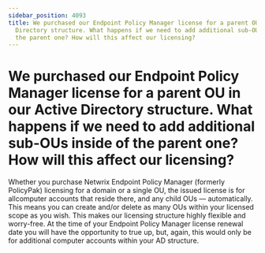 ```yaml
---
sidebar_position: 4093
title: We purchased our Endpoint Policy Manager license for a parent OU in our Active
  Directory structure. What happens if we need to add additional sub-OUs inside of
  the parent one? How will this affect our licensing?
---
```


# We purchased our Endpoint Policy Manager license for a parent OU in our Active Directory structure. What happens if we need to add additional sub-OUs inside of the parent one? How will this affect our licensing?

Whether you purchase Netwrix Endpoint Policy Manager (formerly PolicyPak) licensing for a domain or a single OU, the issued license is for allcomputer accounts that reside there, and any child OUs — automatically. This means you can create and/or delete as many OUs within your licensed scope as you wish. This makes our licensing structure highly flexible and worry-free. At the time of your Endpoint Policy Manager license renewal date you will have the opportunity to true up, but, again, this would only be for additional computer accounts within your AD structure.